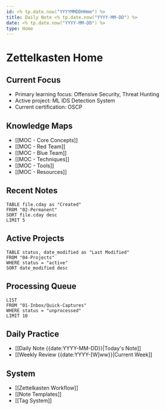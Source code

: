 ```yaml
---
id: <% tp.date.now("YYYYMMDDHHmm") %>
title: Daily Note <% tp.date.now("YYYY-MM-DD") %>
date: <% tp.date.now("YYYY-MM-DD") %>
type: Home
---
```


# Zettelkasten Home

## Current Focus

- Primary learning focus: Offensive Security, Threat Hunting
- Active project: ML IDS Detection System
- Current certification: OSCP

## Knowledge Maps

- [[MOC - Core Concepts]]
- [[MOC - Red Team]]
- [[MOC - Blue Team]]
- [[MOC - Techniques]]
- [[MOC - Tools]]
- [[MOC - Resources]]

## Recent Notes

```dataview
TABLE file.cday as "Created"
FROM "02-Permanent"
SORT file.cday desc
LIMIT 5
```

## Active Projects

```dataview
TABLE status, date_modified as "Last Modified"
FROM "04-Projects"
WHERE status = "active"
SORT date_modified desc
```

## Processing Queue

```dataview
LIST
FROM "01-Inbox/Quick-Captures"
WHERE status = "unprocessed"
LIMIT 10
```

## Daily Practice

- [[Daily Note {{date:YYYY-MM-DD}}|Today's Note]]
- [[Weekly Review {{date:YYYY-[W]ww}}|Current Week]]

## System

- [[Zettelkasten Workflow]]
- [[Note Templates]]
- [[Tag System]]